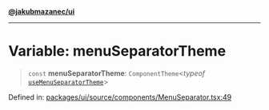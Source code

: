 [**@jakubmazanec/ui**](../README.md)

---

# Variable: menuSeparatorTheme

> `const` **menuSeparatorTheme**: `ComponentTheme`\<_typeof_
> [`useMenuSeparatorTheme`](../functions/useMenuSeparatorTheme.md)\>

Defined in:
[packages/ui/source/components/MenuSeparator.tsx:49](https://github.com/jakubmazanec/tools/blob/b189bd808f93a39eacbf7e401a82a754c5ce3b63/packages/ui/source/components/MenuSeparator.tsx#L49)
